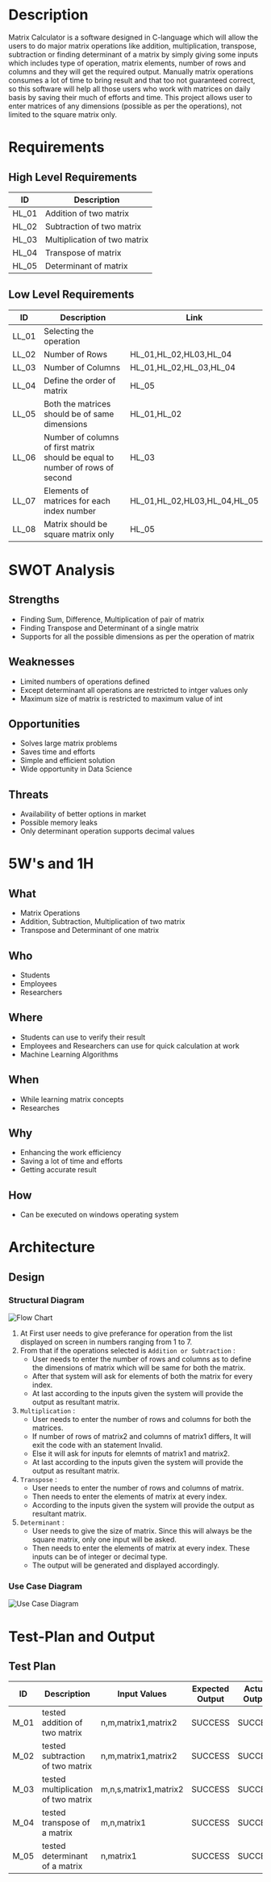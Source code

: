 # Description
Matrix Calculator is a software designed in C-language which will allow the users to do major matrix operations like addition, multiplication, transpose, subtraction or finding determinant of a matrix by simply giving some inputs which includes type of operation, matrix elements, number of rows and columns and they will get the required output. Manually matrix operations consumes a lot of time to bring result and that too not guaranteed correct, so this software will help all those users who work with matrices on daily basis by saving their much of efforts and time. This project allows user to enter matrices of any dimensions (possible as per the operations), not limited to the square matrix only.
# Requirements
## High Level Requirements 
| ID | Description |
| ----- | ------ |
| HL_01 | Addition of two matrix |
| HL_02 | Subtraction of two matrix |
| HL_03 | Multiplication of two matrix |
| HL_04 |Transpose of matrix |
| HL_05 | Determinant of matrix |
## Low Level Requirements
| ID | Description | Link |
|-----|----------|-------|
| LL_01 | Selecting the operation | |
| LL_02 | Number of Rows | HL_01,HL_02,HL03,HL_04 |
| LL_03 | Number of Columns | HL_01,HL_02,HL_03,HL_04 |
| LL_04 | Define the order of matrix | HL_05 |
| LL_05 | Both the matrices should be of same dimensions | HL_01,HL_02 |
| LL_06 | Number of columns of first matrix should be equal to number of rows of second | HL_03 |
| LL_07 | Elements of matrices for each index number | HL_01,HL_02,HL03,HL_04,HL_05 |
| LL_08 | Matrix should be square matrix only | HL_05 |
# SWOT Analysis
## Strengths
* Finding Sum, Difference, Multiplication of pair of matrix 
* Finding Transpose and Determinant of a single matrix
* Supports for all the possible dimensions as per the operation of matrix
## Weaknesses
* Limited numbers of operations defined
* Except determinant all operations are restricted to intger values only
* Maximum size of matrix is restricted to maximum value of int
## Opportunities
* Solves large matrix problems 
* Saves time and efforts
* Simple and efficient solution
* Wide opportunity in Data Science
## Threats
* Availability of better options in market
* Possible memory leaks
* Only determinant operation supports decimal values
# 5W's and 1H
## What
* Matrix Operations
* Addition, Subtraction, Multiplication of two matrix
* Transpose and Determinant of one matrix
## Who
* Students 
* Employees
* Researchers
## Where
* Students can use to verify their result
* Employees and Researchers can use for quick calculation at work
* Machine Learning Algorithms
## When
* While learning matrix concepts
* Researches
## Why
* Enhancing the work efficiency
* Saving a lot of time and efforts
* Getting accurate result
## How
* Can be executed on windows operating system

# Architecture
## Design
### Structural Diagram

![Flow Chart](https://github.com/nimishpalod/M1_MatrixCalculator_utility/blob/nimish/2_Architecture/MyBlockDiagram1.jpg)
 
1. At First user needs to give preferance for operation from the list displayed on screen in numbers ranging from 1 to 7.
2. From that if the operations selected is `Addition or Subtraction` :
    * User needs to enter the number of rows and columns as to define the dimensions of matrix which will be same for both the matrix.
    * After that system will ask for elements of both the matrix for every index.
    * At last according to the inputs given the system will provide the output as resultant matrix.
3. `Multiplication` : 
    * User needs to enter the number of rows and columns for both the matrices.
    * If number of rows of matrix2 and columns of matrix1 differs, It will exit the code with an statement Invalid.
    * Else it will ask for inputs for elemnts of matrix1 and matrix2.
    * At last according to the inputs given the system will provide the output as resultant matrix.
4. `Transpose` : 
    * User needs to enter the number of rows and columns of matrix.
    * Then needs to enter the elements of matrix at every index.
    * According to the inputs given the system will provide the output as resultant matrix.
5. `Determinant` :
    * User needs to give the size of matrix. Since this will always be the square matrix, only one input will be asked.
    * Then needs to enter the elements of matrix at every index. These inputs can be of integer or decimal type.
    * The output will be generated and displayed accordingly.


### Use Case Diagram

![Use Case Diagram](https://github.com/nimishpalod/M1_MatrixCalculator_utility/blob/nimish/2_Architecture/MyBlockDiagram2.jpg)

# Test-Plan and Output
## Test Plan
| ID | Description | Input Values | Expected Output | Actual Output | Type of Test
|----|----|-----|----|----|----|
M_01 | tested addition of two matrix | n,m,matrix1,matrix2 | SUCCESS | SUCCESS | Technical
M_02 | tested subtraction of two matrix | n,m,matrix1,matrix2 | SUCCESS | SUCCESS | Technical
M_03 | tested multiplication of two matrix | m,n,s,matrix1,matrix2 | SUCCESS | SUCCESS | Technical
M_04 | tested transpose of a matrix | m,n,matrix1 | SUCCESS | SUCCESS | Technical
M_05 | tested determinant of a matrix | n,matrix1 | SUCCESS | SUCCESS | Technical


